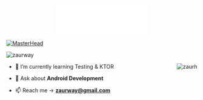 
<div align="center">
  <a href="https://zaurh.com">
    <img src="https://github.com/helloworlditsm/APK/blob/a47cc2dc574824402c8ff150927843dbe3e0e1f9/portfolio.svg" alt="Description of your image" width="240" height="76">
  </a>
</div>


[![MasterHead](https://i.hizliresim.com/gl7cx5q.gif)](https://zaurh.com)


<p align="left"><img src="https://komarev.com/ghpvc/?username=zaurh&label=Profile%20views&color=0eb64f&style=flat" alt="zaurway" /> </p>

- 🌱 I’m currently learning Testing & KTOR   <img align="right" src="https://github-readme-streak-stats.herokuapp.com/?user=zaurh&&theme=tokyonight" alt="zaurh" />

- 💬 Ask about **Android Development** 

- 📫 Reach me -> **zaurway@gmail.com**


 

